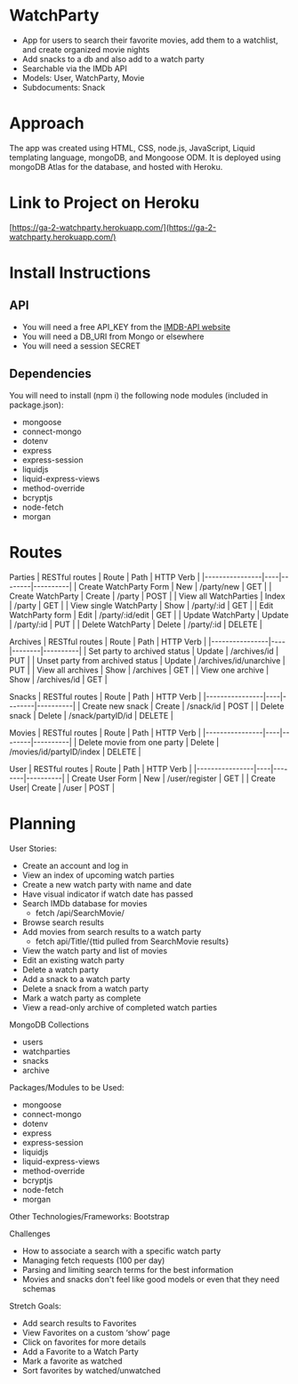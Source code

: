 # WatchParty

- App for users to search their favorite movies, add them to a watchlist, and create organized movie nights
- Add snacks to a db and also add to a watch party
- Searchable via the IMDb API
- Models: User, WatchParty, Movie
- Subdocuments: Snack

# Approach
The app was created using HTML, CSS, node.js, JavaScript, Liquid templating language, mongoDB, and Mongoose ODM. It is deployed using mongoDB Atlas for the database, and hosted with Heroku.

# Link to Project on Heroku
[https://ga-2-watchparty.herokuapp.com/](https://ga-2-watchparty.herokuapp.com/)

# Install Instructions
## API
- You will need a free API_KEY from the [IMDB-API website](https://imdb-api.com/)
- You will need a DB_URI from Mongo or elsewhere
- You will need a session SECRET

## Dependencies
You will need to install (npm i) the following node modules (included in package.json):
- mongoose
- connect-mongo
- dotenv
- express
- express-session
- liquidjs
- liquid-express-views
- method-override
- bcryptjs
- node-fetch
- morgan

# Routes

Parties
| RESTful routes | Route | Path | HTTP Verb |
|----------------|----|--------|----------|
| Create WatchParty Form | New | /party/new | GET |
| Create WatchParty | Create | /party | POST |
| View all WatchParties | Index | /party | GET |
| View single WatchParty | Show | /party/:id | GET |
| Edit WatchParty form | Edit | /party/:id/edit | GET |
| Update WatchParty | Update | /party/:id | PUT |
| Delete WatchParty | Delete | /party/:id | DELETE |

Archives
| RESTful routes | Route | Path | HTTP Verb |
|----------------|----|--------|----------|
| Set party to archived status | Update | /archives/id | PUT |
| Unset party from archived status | Update | /archives/id/unarchive | PUT |
| View all archives | Show | /archives | GET |
| View one archive | Show | /archives/id | GET |

Snacks
|  RESTful routes | Route | Path | HTTP Verb |
|----------------|----|--------|----------|
| Create new snack | Create | /snack/id | POST |
| Delete snack | Delete | /snack/partyID/id | DELETE |

Movies
| RESTful routes | Route | Path | HTTP Verb |
|----------------|----|--------|----------|
| Delete movie from one party | Delete | /movies/id/partyID/index | DELETE |

User
| RESTful routes | Route | Path | HTTP Verb |
|----------------|----|--------|----------|
| Create User Form | New | /user/register | GET |
| Create User| Create | /user | POST |

# Planning

User Stories:
- Create an account and log in
- View an index of upcoming watch parties
- Create a new watch party with name and date
- Have visual indicator if watch date has passed
- Search IMDb database for movies
    - fetch /api/SearchMovie/
- Browse search results
- Add movies from search results to a watch party
    - fetch api/Title/{ttid pulled from SearchMovie results}
- View the watch party and list of movies
- Edit an existing watch party
- Delete a watch party
- Add a snack to a watch party
- Delete a snack from a watch party
- Mark a watch party as complete
- View a read-only archive of completed watch parties

MongoDB Collections
- users
- watchparties
- snacks
- archive

Packages/Modules to be Used:
- mongoose
- connect-mongo
- dotenv
- express
- express-session
- liquidjs
- liquid-express-views
- method-override
- bcryptjs
- node-fetch
- morgan

Other Technologies/Frameworks: Bootstrap

Challenges
- How to associate a search with a specific watch party
- Managing fetch requests (100 per day)
- Parsing and limiting search terms for the best information
- Movies and snacks don't feel like good models or even that they need schemas

Stretch Goals:
- Add search results to Favorites
- View Favorites on a custom ‘show’ page
- Click on favorites for more details
- Add a Favorite to a Watch Party
- Mark a favorite as watched
- Sort favorites by watched/unwatched
